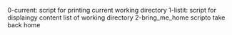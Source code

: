 0-current: script for printing current working directory
1-listit: script for displaingy content list of working directory
2-bring_me_home scripto take back home

